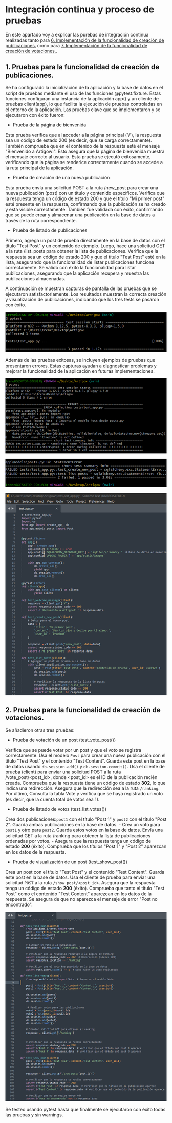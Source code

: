 # Integración continua y proceso de pruebas

En este apartado voy a explicar las purebas de integración continua realizadas tanto para [6. Implementación de la funcionalidad de creación de publicaciones.](./CreacionPublicaciones.md) como para [7. Implementación de la funcionalidad de creación de votaciones.](./Votaciones.md).

## 1. Pruebas para la funcionalidad de creación de publicaciones.

Se ha configurado la inicialización de la aplicación y la base de datos en el script de pruebas mediante el uso de las funciones @pytest.fixture. Estas funciones configuran una instancia de la aplicación app() y un cliente de pruebas client(app), lo que facilita la ejecución de pruebas controladas en el entorno de la aplicación.
Las pruebas clave que se implementaron y se ejecutaron con éxito fueron:

- Prueba de la página de bienvenida

Esta prueba verifica que al acceder a la página principal ('/'), la respuesta sea un código de estado 200 (es decir, que se carga correctamente).
También comprueba que en el contenido de la respuesta esté el mensaje "Bienvenido a Artigow!". Esto asegura que la página de bienvenida muestra el mensaje correcto al usuario.
Esta prueba se ejecutó exitosamente, verificando que la página se renderice correctamente cuando se accede a la ruta principal de la aplicación.

- Prueba de creación de una nueva publicación

Esta prueba envía una solicitud POST a la ruta /new_post para crear una nueva publicación (post) con un título y contenido específicos.
Verifica que la respuesta tenga un código de estado 200 y que el título "Mi primer post" esté presente en la respuesta, confirmando que la publicación se ha creado y está visible correctamente.
También fue validada con éxito, confirmando que se puede crear y almacenar una publicación en la base de datos a través de la ruta correspondiente.

- Prueba de listado de publicaciones

Primero, agrega un post de prueba directamente en la base de datos con el título "Test Post" y un contenido de ejemplo.
Luego, hace una solicitud GET a la ruta /list_posts para obtener la lista de publicaciones.
Verifica que la respuesta sea un código de estado 200 y que el título "Test Post" esté en la lista, asegurando que la funcionalidad de listar publicaciones funciona correctamente.
Se validó con éxito la funcionalidad para listar publicaciones, asegurando que la aplicación recupera y muestra las publicaciones almacenadas.

A continuación se muestran capturas de pantalla de las pruebas que se ejecutaron satisfactoriamente. Los resultados muestran la correcta creación y visualización de publicaciones, indicando que los tres tests se pasaron con éxito.

![prueba1exito](imagenes/prueba1exito.png)

Además de las pruebas exitosas, se incluyen ejemplos de pruebas que presentaron errores. Estas capturas ayudan a diagnosticar problemas y mejorar la funcionalidad de la aplicación en futuras implementaciones.

![pruebaerror2](imagenes/pruebaerror1.png)

![prueba1exito](imagenes/pruebaerror2.png)

![testFile2](imagenes/TestFile1.png)

## 2. Pruebas para la funcionalidad de creación de votaciones.

Se añadieron otras tres pruebas:

- Prueba de votación de un post (test_vote_post())

Verifica que se puede votar por un post y que el voto se registra correctamente.
Usa el modelo `Post` para crear una nueva publicación con el título "Test Post" y el contenido "Test Content".
Guarda este post en la base de datos usando `db.session.add()` y `db.session.commit()`.
Usa el cliente de prueba (client) para enviar una solicitud POST a la ruta /vote_post/<post_id>, donde <post_id> es el ID de la publicación recién creada. Comprueba que la respuesta tiene un código de estado **302**, lo que indica una redirección. Asegura que la redirección sea a la ruta `/ranking`.
Por último, Consulta la tabla Vote y verifica que se haya registrado un voto (es decir, que la cuenta total de votos sea 1).

- Prueba de listado de votos (test_list_votes())

Crea dos publicaciones:`post1` con el título "Post 1" y `post2` con el título "Post 2". Guarda ambas publicaciones en la base de datos. - Crea un voto para `post1` y otro para `post2`. Guarda estos votos en la base de datos. Envía una solicitud GET a la ruta /ranking para obtener la lista de publicaciones ordenadas por votos. - Asegura que la respuesta tenga un código de estado **200** (éxito).
Comprueba que los títulos "Post 1" y "Post 2" aparezcan en los datos de la respuesta.
  
- Prueba de visualización de un post (test_show_post())

Crea un post con el título "Test Post" y el contenido "Test Content". Guarda este post en la base de datos. 
Usa el cliente de prueba para enviar una solicitud `POST` a la ruta `/show_post/<post_id>`.
Asegura que la respuesta tenga un código de estado **200** (éxito). Comprueba que tanto el título "Test Post" como el contenido "Test Content" aparezcan en los datos de la respuesta. Se asegura de que no aparezca el mensaje de error "Post no encontrado".

![testFile2](imagenes/TestFile2.png)

Se testeo usando pytest hasta que finalmente se ejecutaron con éxito todas las pruebas y sin warnings.



